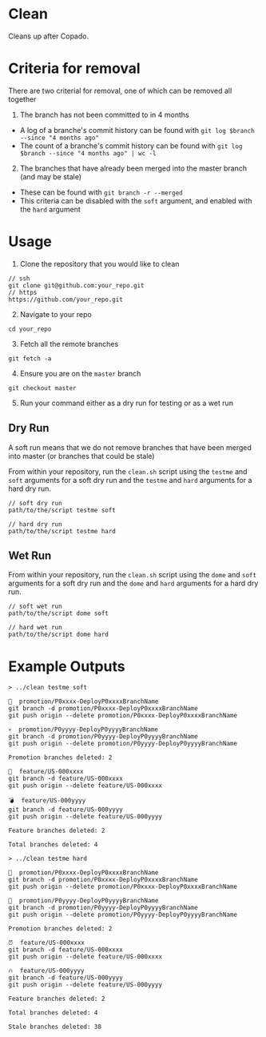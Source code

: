 # Clean

Cleans up after Copado.

# Criteria for removal

There are two criterial for removal, one of which can be removed all together

1. The branch has not been committed to in 4 months
  - A log of a branche's commit history can be found with `git log $branch --since "4 months ago"`
  - The count of a branche's commit history can be found with `git log $branch --since "4 months ago" | wc -l`
2. The branches that have already been merged into the master branch (and may be stale)
  - These can be found with `git branch -r --merged`
  - This criteria can be disabled with the `soft` argument, and enabled with the `hard` argument

# Usage

1. Clone the repository that you would like to clean
```
// ssh
git clone git@github.com:your_repo.git
// https
https://github.com/your_repo.git
```
2. Navigate to your repo
```
cd your_repo
```
3. Fetch all the remote branches
```
git fetch -a
```
4. Ensure you are on the `master` branch
```
git checkout master
```
5. Run your command either as a dry run for testing or as a wet run

## Dry Run
  
A soft run means that we do not remove branches that have been merged into master (or branches that could be stale)
  
From within your repository, run the `clean.sh` script using the `testme` and `soft` arguments for a soft dry run and the `testme` and `hard` arguments for a hard dry run.
  
```
// soft dry run
path/to/the/script testme soft

// hard dry run
path/to/the/script testme hard
```

## Wet Run

From within your repository, run the `clean.sh` script using the `dome` and `soft` arguments for a soft dry run and the `dome` and `hard` arguments for a hard dry run.

```
// soft wet run
path/to/the/script dome soft

// hard wet run
path/to/the/script dome hard
```

# Example Outputs

```
> ../clean testme soft

💩  promotion/P0xxxx-DeployP0xxxxBranchName
git branch -d promotion/P0xxxx-DeployP0xxxxBranchName
git push origin --delete promotion/P0xxxx-DeployP0xxxxBranchName

💀  promotion/P0yyyy-DeployP0yyyyBranchName
git branch -d promotion/P0yyyy-DeployP0yyyyBranchName
git push origin --delete promotion/P0yyyy-DeployP0yyyyBranchName

Promotion branches deleted: 2

🔫  feature/US-000xxxx
git branch -d feature/US-000xxxx
git push origin --delete feature/US-000xxxx

💣  feature/US-000yyyy
git branch -d feature/US-000yyyy
git push origin --delete feature/US-000yyyy

Feature branches deleted: 2

Total branches deleted: 4
```

```
> ../clean testme hard

💅  promotion/P0xxxx-DeployP0xxxxBranchName
git branch -d promotion/P0xxxx-DeployP0xxxxBranchName
git push origin --delete promotion/P0xxxx-DeployP0xxxxBranchName

🙌  promotion/P0yyyy-DeployP0yyyyBranchName
git branch -d promotion/P0yyyy-DeployP0yyyyBranchName
git push origin --delete promotion/P0yyyy-DeployP0yyyyBranchName

Promotion branches deleted: 2

⏰  feature/US-000xxxx
git branch -d feature/US-000xxxx
git push origin --delete feature/US-000xxxx

🔥  feature/US-000yyyy
git branch -d feature/US-000yyyy
git push origin --delete feature/US-000yyyy

Feature branches deleted: 2

Total branches deleted: 4

Stale branches deleted: 38

```
